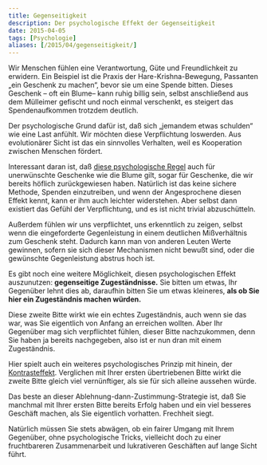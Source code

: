 ```yaml
---
title: Gegenseitigkeit
description: Der psychologische Effekt der Gegenseitigkeit
date: 2015-04-05
tags: [Psychologie]
aliases: [/2015/04/gegenseitigkeit/]
---
```

Wir Menschen fühlen eine Verantwortung, Güte und Freundlichkeit zu erwidern. Ein Beispiel ist die Praxis der Hare-Krishna-Bewegung, Passanten „ein Geschenk zu machen“, bevor sie um eine Spende bitten. Dieses Geschenk – oft ein Blume– kann ruhig billig sein, selbst anschließend aus dem Mülleimer gefischt und noch einmal verschenkt, es steigert das Spendenaufkommen trotzdem deutlich.

Der psychologische Grund dafür ist, daß sich „jemandem etwas schulden“ wie eine Last anfühlt. Wir möchten diese Verpflichtung loswerden. Aus evolutionärer Sicht ist das ein sinnvolles Verhalten, weil es Kooperation zwischen Menschen fördert.

Interessant daran ist, daß [diese psychologische Regel](https://de.wikipedia.org/wiki/Reziprozit%C3%A4t_(Soziologie)) auch für unerwünschte Geschenke wie die Blume gilt, sogar für Geschenke, die wir bereits höflich zurückgewiesen haben. Natürlich ist das keine sichere Methode, Spenden einzutreiben, und wenn der Angesprochene diesen Effekt kennt, kann er ihm auch leichter widerstehen. Aber selbst dann existiert das Gefühl der Verpflichtung, und es ist nicht trivial abzuschütteln.

Außerdem fühlen wir uns verpflichtet, uns erkenntlich zu zeigen, selbst wenn die eingeforderte Gegenleistung in einem deutlichen Mißverhältnis zum Geschenk steht. Dadurch kann man von anderen Leuten Werte gewinnen, sofern sie sich dieser Mechanismen nicht bewußt sind, oder die gewünschte Gegenleistung abstrus hoch ist.

Es gibt noch eine weitere Möglichkeit, diesen psychologischen Effekt auszunutzen: **gegenseitige Zugeständnisse.** Sie bitten um etwas, Ihr Gegenüber lehnt dies ab, daraufhin bitten Sie um etwas kleineres, **als ob Sie hier ein Zugeständnis machen würden.**

Diese zweite Bitte wirkt wie ein echtes Zugeständnis, auch wenn sie das war, was Sie eigentlich von Anfang an erreichen wollten. Aber Ihr Gegenüber mag sich verpflichtet fühlen, dieser Bitte nachzukommen, denn Sie haben ja bereits nachgegeben, also ist er nun dran mit einem Zugeständnis.

Hier spielt auch ein weiteres psychologisches Prinzip mit hinein, der [Kontrasteffekt](https://de.wikipedia.org/wiki/Kontrasteffekt). Verglichen mit Ihrer ersten übertriebenen Bitte wirkt die zweite Bitte gleich viel vernünftiger, als sie für sich alleine aussehen würde.

Das beste an dieser Ablehnung-dann-Zustimmung-Strategie ist, daß Sie manchmal mit Ihrer ersten Bitte bereits Erfolg haben und ein viel besseres Geschäft machen, als Sie eigentlich vorhatten. Frechheit siegt.

Natürlich müssen Sie stets abwägen, ob ein fairer Umgang mit Ihrem Gegenüber, ohne psychologische Tricks, vielleicht doch zu einer fruchtbareren Zusammenarbeit und lukrativeren Geschäften auf lange Sicht führt.